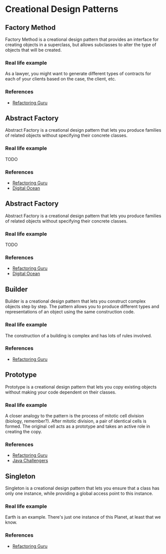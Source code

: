 # Creational Design Patterns

## Factory Method

Factory Method is a creational design pattern that provides an interface for creating objects 
in a superclass, but allows subclasses to alter the type of objects that will be created.

### Real life example

As a lawyer, you might want to generate different types of contracts for each of your clients based 
on the case, the client, etc.  

### References

- [Refactoring Guru](https://refactoring.guru/design-patterns/factory-method)

## Abstract Factory

Abstract Factory is a creational design pattern that lets you produce families of related objects 
without specifying their concrete classes.

### Real life example

TODO

### References

- [Refactoring Guru](https://refactoring.guru/design-patterns/abstract-factory)
- [Digital Ocean](https://www.digitalocean.com/community/tutorials/abstract-factory-design-pattern-in-java)

## Abstract Factory

Abstract Factory is a creational design pattern that lets you produce families of related objects
without specifying their concrete classes.

### Real life example

TODO

### References

- [Refactoring Guru](https://refactoring.guru/design-patterns/abstract-factory)
- [Digital Ocean](https://www.digitalocean.com/community/tutorials/abstract-factory-design-pattern-in-java)

## Builder

Builder is a creational design pattern that lets you construct complex objects step by step. 
The pattern allows you to produce different types and representations of an object using the same 
construction code.

### Real life example

The construction of a building is complex and has lots of rules involved.

### References

- [Refactoring Guru](https://refactoring.guru/design-patterns/builder)

## Prototype

Prototype is a creational design pattern that lets you copy existing objects without making your 
code dependent on their classes.

### Real life example

A closer analogy to the pattern is the process of mitotic cell division (biology, remember?). 
After mitotic division, a pair of identical cells is formed. The original cell acts as a prototype 
and takes an active role in creating the copy.

### References

- [Refactoring Guru](https://refactoring.guru/design-patterns/prototype)
- [Java Challengers](https://javachallengers.com/builder-design-pattern-java/)

## Singleton

Singleton is a creational design pattern that lets you ensure that a class has only one instance, 
while providing a global access point to this instance.

### Real life example

Earth is an example. There's just one instance of this Planet, at least that we know.

### References

- [Refactoring Guru](https://refactoring.guru/design-patterns/singleton)

